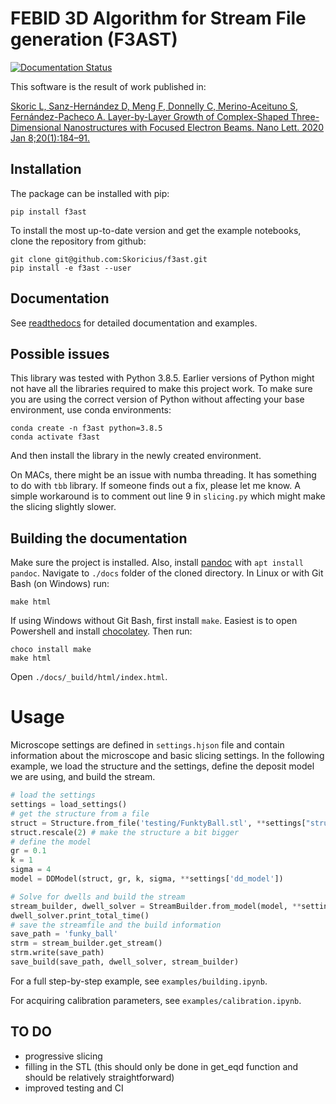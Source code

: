 # FEBID 3D Algorithm for Stream File generation (F3AST)


[![Documentation Status](https://readthedocs.org/projects/f3ast/badge/?version=latest)](https://f3ast.readthedocs.io/en/latest/?badge=latest)

This software is the result of work published in:

[Skoric L, Sanz-Hernández D, Meng F, Donnelly C, Merino-Aceituno S, Fernández-Pacheco A. Layer-by-Layer Growth of Complex-Shaped Three-Dimensional Nanostructures with Focused Electron Beams. Nano Lett. 2020 Jan 8;20(1):184–91.](https://pubs.acs.org/doi/10.1021/acs.nanolett.9b03565)

## Installation
The package can be installed with pip:
```
pip install f3ast
```

To install the most up-to-date version and get the example notebooks, clone the repository from github:
```
git clone git@github.com:Skoricius/f3ast.git
pip install -e f3ast --user
```

## Documentation

See [readthedocs](https://f3ast.readthedocs.io/en/latest/) for detailed documentation and examples.

## Possible issues

This library was tested with Python 3.8.5. Earlier versions of Python might not have all the libraries required to make this project work. To make sure you are using the correct version of Python without affecting your base environment, use conda environments:
```
conda create -n f3ast python=3.8.5
conda activate f3ast
```
And then install the library in the newly created environment.

On MACs, there might be an issue with numba threading. It has something to do with `tbb` library. If someone finds out a fix, please let me know. 
A simple workaround is to comment out line 9 in `slicing.py` which might make the slicing slightly slower.

## Building the documentation
Make sure the project is installed. Also, install [pandoc](https://pandoc.org/installing.html) with `apt install pandoc`. Navigate to `./docs` folder of the cloned directory. In Linux or with Git Bash (on Windows) run:
```
make html
```

If using Windows without Git Bash, first install `make`. Easiest is to open Powershell and install [chocolatey](https://chocolatey.org/install). Then run:
```
choco install make
make html
```

Open `./docs/_build/html/index.html`.

# Usage
Microscope settings are defined in `settings.hjson` file and contain information about the microscope and basic slicing settings.
In the following example, we load the structure and the settings, define the deposit model we are using, and build the stream.

```python
# load the settings
settings = load_settings()
# get the structure from a file
struct = Structure.from_file('testing/FunktyBall.stl', **settings["structure"])
struct.rescale(2) # make the structure a bit bigger
# define the model
gr = 0.1
k = 1
sigma = 4
model = DDModel(struct, gr, k, sigma, **settings['dd_model'])

# Solve for dwells and build the stream
stream_builder, dwell_solver = StreamBuilder.from_model(model, **settings['stream_builder'])
dwell_solver.print_total_time()
# save the streamfile and the build information
save_path = 'funky_ball'
strm = stream_builder.get_stream()
strm.write(save_path)
save_build(save_path, dwell_solver, stream_builder)
```

For a full step-by-step example, see `examples/building.ipynb`.

For acquiring calibration parameters, see `examples/calibration.ipynb`.

## TO DO
* progressive slicing
* filling in the STL (this should only be done in get_eqd function and should be relatively straightforward)
* improved testing and CI
